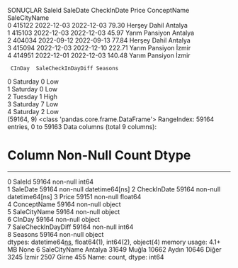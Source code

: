 SONUÇLAR
 SaleId   SaleDate CheckInDate  Price     ConceptName SaleCityName  \
0  415122 2022-12-03  2022-12-03  79.30    Herşey Dahil      Antalya   
1  415103 2022-12-03  2022-12-03  45.97  Yarım Pansiyon      Antalya   
2  404034 2022-09-12  2022-09-13  77.84    Herşey Dahil      Antalya   
3  415094 2022-12-03  2022-12-10 222.71  Yarım Pansiyon        İzmir   
4  414951 2022-12-01  2022-12-03 140.48  Yarım Pansiyon        İzmir   

     CInDay  SaleCheckInDayDiff Seasons  
0  Saturday                   0     Low  
1  Saturday                   0     Low  
2   Tuesday                   1    High  
3  Saturday                   7     Low  
4  Saturday                   2     Low  
(59164, 9)
<class 'pandas.core.frame.DataFrame'>
RangeIndex: 59164 entries, 0 to 59163
Data columns (total 9 columns):
 #   Column              Non-Null Count  Dtype         
---  ------              --------------  -----         
 0   SaleId              59164 non-null  int64         
 1   SaleDate            59164 non-null  datetime64[ns]
 2   CheckInDate         59164 non-null  datetime64[ns]
 3   Price               59151 non-null  float64       
 4   ConceptName         59164 non-null  object        
 5   SaleCityName        59164 non-null  object        
 6   CInDay              59164 non-null  object        
 7   SaleCheckInDayDiff  59164 non-null  int64         
 8   Seasons             59164 non-null  object        
dtypes: datetime64[ns](2), float64(1), int64(2), object(4)
memory usage: 4.1+ MB
None
6
SaleCityName
Antalya    31649
Muğla      10662
Aydın      10646
Diğer       3245
İzmir       2507
Girne        455
Name: count, dtype: int64
